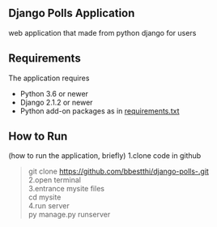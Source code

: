  ## Django Polls Application
   web application that made from python django for users

 ## Requirements

 The application requires
 * Python 3.6 or newer
 * Django 2.1.2 or newer
 * Python add-on packages as in [requirements.txt](requirements.txt)

 ## How to Run

 (how to run the application, briefly)
 1.clone code in github    
 > git clone https://github.com/bbestthi/django-polls-.git    
 2.open terminal    
 3.entrance mysite files    
 > cd mysite    
 4.run server    
 > py manage.py runserver


